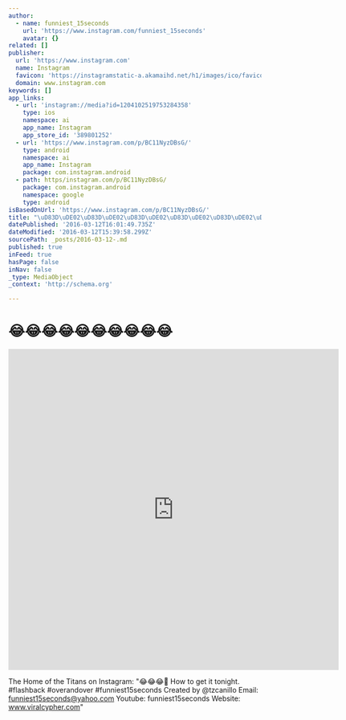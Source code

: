 ```yaml
---
author:
  - name: funniest_15seconds
    url: 'https://www.instagram.com/funniest_15seconds'
    avatar: {}
related: []
publisher:
  url: 'https://www.instagram.com'
  name: Instagram
  favicon: 'https://instagramstatic-a.akamaihd.net/h1/images/ico/favicon.ico/7cdab0872b15.ico'
  domain: www.instagram.com
keywords: []
app_links:
  - url: 'instagram://media?id=1204102519753284358'
    type: ios
    namespace: ai
    app_name: Instagram
    app_store_id: '389801252'
  - url: 'https://www.instagram.com/p/BC11NyzDBsG/'
    type: android
    namespace: ai
    app_name: Instagram
    package: com.instagram.android
  - path: https/instagram.com/p/BC11NyzDBsG/
    package: com.instagram.android
    namespace: google
    type: android
isBasedOnUrl: 'https://www.instagram.com/p/BC11NyzDBsG/'
title: "\uD83D\uDE02\uD83D\uDE02\uD83D\uDE02\uD83D\uDE02\uD83D\uDE02\uD83D\uDE02\uD83D\uDE02\uD83D\uDE02\uD83D\uDE02\uD83D\uDE02"
datePublished: '2016-03-12T16:01:49.735Z'
dateModified: '2016-03-12T15:39:58.299Z'
sourcePath: _posts/2016-03-12-.md
published: true
inFeed: true
hasPage: false
inNav: false
_type: MediaObject
_context: 'http://schema.org'

---
```

# 😂😂😂😂😂😂😂😂😂😂

<iframe src="https://cdn.embedly.com/widgets/media.html?src=http%3A%2F%2Fscontent.cdninstagram.com%2Ft50.2886-16%2F12831519_975094162537980_2084171008_n.mp4&amp;src_secure=1&amp;url=https%3A%2F%2Fwww.instagram.com%2Fp%2FBC11NyzDBsG%2F&amp;image=https%3A%2F%2Fscontent.cdninstagram.com%2Ft51.2885-15%2Fe15%2F12725003_595253377294999_739407046_n.jpg%3Fig_cache_key%3DMTIwNDEwMjUxOTc1MzI4NDM1OA%253D%253D.2&amp;key=b7d04c9b404c499eba89ee7072e1c4f7&amp;type=video%2Fmp4&amp;schema=instagram" width="658" height="640" scrolling="no" frameborder="0" allowfullscreen="allowfullscreen" style=""></iframe>

The Home of the Titans on Instagram: "😂😂😂💃 How to get it tonight. \#flashback \#overandover \#funniest15seconds Created by @tzcanillo Email: funniest15seconds@yahoo.com Youtube: funniest15seconds Website: www.viralcypher.com"
